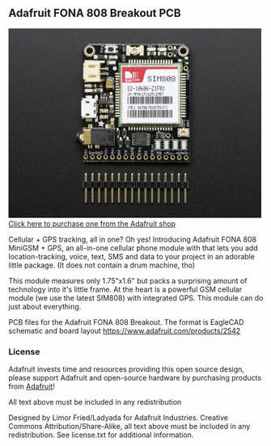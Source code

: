 ## Adafruit FONA 808 Breakout PCB
<a href="http://www.adafruit.com/products/2542"><img src="assets/image.jpg?raw=true" width="500px"><br/>
Click here to purchase one from the Adafruit shop</a>

Cellular + GPS tracking, all in one? Oh yes! Introducing Adafruit FONA 808 MiniGSM + GPS, an all-in-one cellular phone module with that lets you add location-tracking, voice, text, SMS and data to your project in an adorable little package. (It does not contain a drum machine, tho)

This module measures only 1.75"x1.6" but packs a surprising amount of technology into it's little frame. At the heart is a powerful GSM cellular module (we use the latest SIM808) with integrated GPS. This module can do just about everything.

PCB files for the Adafruit FONA 808 Breakout. The format is EagleCAD schematic and board layout
 https://www.adafruit.com/products/2542 

### License

Adafruit invests time and resources providing this open source design, please support Adafruit and open-source hardware by purchasing products from [Adafruit](https://www.adafruit.com)!

All text above must be included in any redistribution

Designed by Limor Fried/Ladyada for Adafruit Industries.
Creative Commons Attribution/Share-Alike, all text above must be included in any redistribution. 
See license.txt for additional information.
